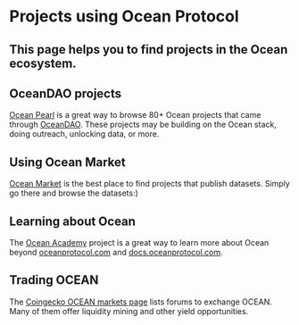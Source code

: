 # Projects using Ocean Protocol

## This page helps you to find projects in the Ocean ecosystem.

## OceanDAO projects

[Ocean Pearl](https://oceanpearl.io/projects) is a great way to browse 80+ Ocean projects that came through [OceanDAO](https://oceanprotocol.com/dao). These projects may be building on the Ocean stack, doing outreach, unlocking data, or more.

## Using Ocean Market

[Ocean Market](https://market.oceanprotocol.com) is the best place to find projects that publish datasets. Simply go there and browse the datasets:)

## Learning about Ocean

The [Ocean Academy](https://oceanacademy.io/) project is a great way to learn more about Ocean beyond [oceanprotocol.com](https://www.oceanprotocol.com) and [docs.oceanprotocol.com](https://docs.oceanprotocol.com).

## Trading OCEAN

The [Coingecko OCEAN markets page](https://www.coingecko.com/en/coins/ocean-protocol#markets) lists forums to exchange OCEAN. Many of them offer liquidity mining and other yield opportunities.
